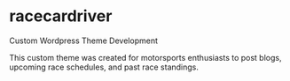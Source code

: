 # racecardriver
Custom Wordpress Theme Development

This custom theme was created for motorsports enthusiasts to post blogs, upcoming race schedules, and past race standings.
